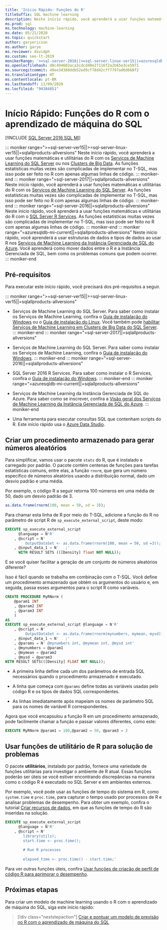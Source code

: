 ```yaml
---
title: 'Início Rápido: Funções do R'
titleSuffix: SQL machine learning
description: Neste início rápido, você aprenderá a usar funções matemáticas e utilitárias do R com o aprendizado de máquina do SQL.
ms.prod: sql
ms.technology: machine-learning
ms.date: 05/21/2020
ms.topic: quickstart
author: garyericson
ms.author: garye
ms.reviewer: davidph
ms.custom: seo-lt-2019
monikerRange: '>=sql-server-2016||>=sql-server-linux-ver15||=azuresqldb-mi-current||=sqlallproducts-allversions'
ms.openlocfilehash: d0c494602aca3cdcd40e27116f2a2b65e3ce5971
ms.sourcegitcommit: 49ee3d388ddb52ed9cf78d42cff7797ad6d668f2
ms.translationtype: HT
ms.contentlocale: pt-BR
ms.lasthandoff: 11/09/2020
ms.locfileid: "94384851"
---
```

# <a name="quickstart-r-functions-with-sql-machine-learning"></a>Início Rápido: Funções do R com o aprendizado de máquina do SQL
[!INCLUDE [SQL Server 2016 SQL MI](../../includes/applies-to-version/sqlserver2016-asdbmi.md)]

::: moniker range=">=sql-server-ver15||>=sql-server-linux-ver15||=sqlallproducts-allversions"
Neste início rápido, você aprenderá a usar funções matemáticas e utilitárias do R com os [Serviços de Machine Learning do SQL Server](../sql-server-machine-learning-services.md) ou nos [Clusters de Big Data](../../big-data-cluster/machine-learning-services.md). As funções estatísticas muitas vezes são complicadas de implementar no T-SQL, mas isso pode ser feito no R com apenas algumas linhas de código.
::: moniker-end
::: moniker range="=sql-server-2017||=sqlallproducts-allversions"
Neste início rápido, você aprenderá a usar funções matemáticas e utilitárias do R com os [Serviços de Machine Learning do SQL Server](../sql-server-machine-learning-services.md). As funções estatísticas muitas vezes são complicadas de implementar no T-SQL, mas isso pode ser feito no R com apenas algumas linhas de código.
::: moniker-end
::: moniker range="=sql-server-2016||=sqlallproducts-allversions"
Neste início rápido, você aprenderá a usar funções matemáticas e utilitárias do R com o [SQL Server R Services](../r/sql-server-r-services.md). As funções estatísticas muitas vezes são complicadas de implementar no T-SQL, mas isso pode ser feito no R com apenas algumas linhas de código.
::: moniker-end
::: moniker range="=azuresqldb-mi-current||=sqlallproducts-allversions"
Neste início rápido, você aprenderá a usar estruturas de dados e tipos de dados ao usar R nos [Serviços de Machine Learning da Instância Gerenciada de SQL do Azure](/azure/azure-sql/managed-instance/machine-learning-services-overview). Você aprenderá como mover dados entre o R e a Instância Gerenciada de SQL, bem como os problemas comuns que podem ocorrer.
::: moniker-end

## <a name="prerequisites"></a>Pré-requisitos

Para executar este início rápido, você precisará dos pré-requisitos a seguir.

::: moniker range=">=sql-server-ver15||>=sql-server-linux-ver15||=sqlallproducts-allversions"
- Serviços de Machine Learning do SQL Server. Para saber como instalar os Serviços de Machine Learning, confira o [Guia de instalação do Windows](../install/sql-machine-learning-services-windows-install.md) ou o [Guia de instalação do Linux](../../linux/sql-server-linux-setup-machine-learning.md?toc=%2Fsql%2Fmachine-learning%2Ftoc.json). Você também pode [habilitar Serviços de Machine Learning em Clusters de Big Data do SQL Server](../../big-data-cluster/machine-learning-services.md).
::: moniker-end
::: moniker range="=sql-server-2017||=sqlallproducts-allversions"
- Serviços de Machine Learning do SQL Server. Para saber como instalar os Serviços de Machine Learning, confira o [Guia de instalação do Windows](../install/sql-machine-learning-services-windows-install.md). 
::: moniker-end
::: moniker range="=sql-server-2016||=sqlallproducts-allversions"
- SQL Server 2016 R Services. Para saber como instalar o R Services, confira o [Guia de instalação do Windows](../install/sql-r-services-windows-install.md).
::: moniker-end
::: moniker range="=azuresqldb-mi-current||=sqlallproducts-allversions"
- Serviços de Machine Learning da Instância Gerenciada de SQL do Azure. Para saber como se inscrever, confira a [Visão geral dos Serviços de Machine Learning da Instância Gerenciada de SQL do Azure](/azure/azure-sql/managed-instance/machine-learning-services-overview).
::: moniker-end

- Uma ferramenta para executar consultas SQL que contenham scripts do R. Este início rápido usa o [Azure Data Studio](../../azure-data-studio/what-is.md).

## <a name="create-a-stored-procedure-to-generate-random-numbers"></a>Criar um procedimento armazenado para gerar números aleatórios

Para simplificar, vamos usar o pacote `stats` do R, que é instalado e carregado por padrão. O pacote contém centenas de funções para tarefas estatísticas comuns, entre elas, a função `rnorm`, que gera um número específico de números aleatórios usando a distribuição normal, dado um desvio padrão e uma média.

Por exemplo, o código R a seguir retorna 100 números em uma média de 50, dado um desvio padrão de 3.

```R
as.data.frame(rnorm(100, mean = 50, sd = 3));
```

Para chamar esta linha de R por meio do T-SQL, adicione a função do R no parâmetro de script R de `sp_execute_external_script`, deste modo:

```sql
EXECUTE sp_execute_external_script
      @language = N'R'
    , @script = N'
         OutputDataSet <- as.data.frame(rnorm(100, mean = 50, sd =3));'
    , @input_data_1 = N'   ;'
      WITH RESULT SETS (([Density] float NOT NULL));
```

E se você quiser facilitar a geração de um conjunto de números aleatórios diferente?

Isso é fácil quando se trabalha em combinação com o T-SQL. Você define um procedimento armazenado que obtém os argumentos do usuário e, em seguida, passa esses argumentos para o script R como variáveis.

```sql
CREATE PROCEDURE MyRNorm (
    @param1 INT
    , @param2 INT
    , @param3 INT
    )
AS
EXECUTE sp_execute_external_script @language = N'R'
    , @script = N'
         OutputDataSet <- as.data.frame(rnorm(mynumbers, mymean, mysd));'
    , @input_data_1 = N'   ;'
    , @params = N' @mynumbers int, @mymean int, @mysd int'
    , @mynumbers = @param1
    , @mymean = @param2
    , @mysd = @param3
WITH RESULT SETS(([Density] FLOAT NOT NULL));
```

- A primeira linha define cada um dos parâmetros de entrada SQL necessários quando o procedimento armazenado é executado.

- A linha que começa com `@params` define todas as variáveis usadas pelo código R e os tipos de dados SQL correspondentes.

- As linhas imediatamente após mapeiam os nomes de parâmetro SQL para os nomes de variável R correspondentes.

Agora que você encapsulou a função R em um procedimento armazenado, pode facilmente chamar a função e passar valores diferentes, como este:

```sql
EXECUTE MyRNorm @param1 = 100,@param2 = 50, @param3 = 3
```

## <a name="use-r-utility-functions-for-troubleshooting"></a>Usar funções de utilitário de R para solução de problemas

O pacote **utilitários**, instalado por padrão, fornece uma variedade de funções utilitárias para investigar o ambiente de R atual. Essas funções poderão ser úteis se você estiver encontrando discrepâncias na maneira como o código R é executado no SQL Server e em ambientes externos.

Por exemplo, você pode usar as funções de tempo do sistema em R, como `system.time` e `proc.time`, para capturar o tempo usado por processos de R e analisar problemas de desempenho. Para obter um exemplo, confira o tutorial [Criar recursos de dados](../tutorials/walkthrough-create-data-features.md), em que as funções de tempo do R são inseridas na solução.

```sql
EXECUTE sp_execute_external_script
      @language = N'R'
    , @script = N'
        library(utils);
        start.time <- proc.time();
        
        # Run R processes
        
        elapsed_time <- proc.time() - start.time;'
```

Para ver outras funções úteis, confira [Usar funções de criação de perfil de código R para aprimorar o desempenho](../r/using-r-code-profiling-functions.md).

## <a name="next-steps"></a>Próximas etapas

Para criar um modelo de machine learning usando o R com o aprendizado de máquina do SQL, siga este início rápido:

> [!div class="nextstepaction"]
> [Criar e pontuar um modelo de previsão no R com o aprendizado de máquina do SQL](quickstart-r-train-score-model.md)

